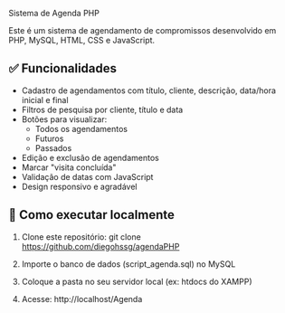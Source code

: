 Sistema de Agenda PHP

Este é um sistema de agendamento de compromissos desenvolvido em PHP, MySQL, HTML, CSS e JavaScript.

## ✅ Funcionalidades

- Cadastro de agendamentos com título, cliente, descrição, data/hora inicial e final
- Filtros de pesquisa por cliente, título e data
- Botões para visualizar:
  - Todos os agendamentos
  - Futuros
  - Passados
- Edição e exclusão de agendamentos
- Marcar "visita concluída"
- Validação de datas com JavaScript
- Design responsivo e agradável

## 🚀 Como executar localmente

1. Clone este repositório:
  git clone https://github.com/diegohssg/agendaPHP
2. Importe o banco de dados (script_agenda.sql) no MySQL

3. Coloque a pasta no seu servidor local (ex: htdocs do XAMPP)

4. Acesse: http://localhost/Agenda
   
   
   
   
